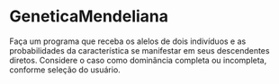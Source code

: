 # GeneticaMendeliana
Faça um programa que receba os alelos de dois indivíduos e as probabilidades da característica se manifestar em seus descendentes diretos. Considere o caso como dominância completa ou incompleta, conforme seleção do usuário.

